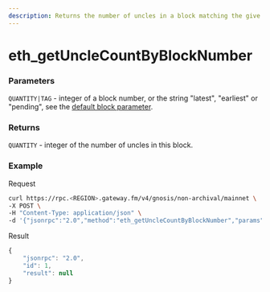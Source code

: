 ```yaml
---
description: Returns the number of uncles in a block matching the give block number.
---
```


# eth_getUncleCountByBlockNumber

### Parameters

`QUANTITY|TAG` - integer of a block number, or the string "latest", "earliest" or "pending", see the [default block parameter](https://eth.wiki/json-rpc/API#the-default-block-parameter).

### Returns

`QUANTITY` - integer of the number of uncles in this block.

### **Example**

Request

```bash
curl https://rpc.<REGION>.gateway.fm/v4/gnosis/non-archival/mainnet \
-X POST \
-H "Content-Type: application/json" \
-d '{"jsonrpc":"2.0","method":"eth_getUncleCountByBlockNumber","params":["0x29c"],"id":1}'
```

Result

```javascript
{
    "jsonrpc": "2.0",
    "id": 1,
    "result": null
}
```
